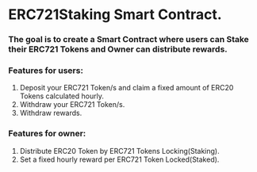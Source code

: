 # ERC721Staking Smart Contract.
### The goal is to create a Smart Contract where users can Stake their ERC721 Tokens and Owner can distribute rewards.

### Features for users:

1. Deposit your ERC721 Token/s and claim a fixed amount of ERC20 Tokens calculated hourly.
1. Withdraw your ERC721 Token/s.
1. Withdraw rewards.

### Features for owner:

1. Distribute ERC20 Token by ERC721 Tokens Locking(Staking).
1. Set a fixed hourly reward per ERC721 Token Locked(Staked).



